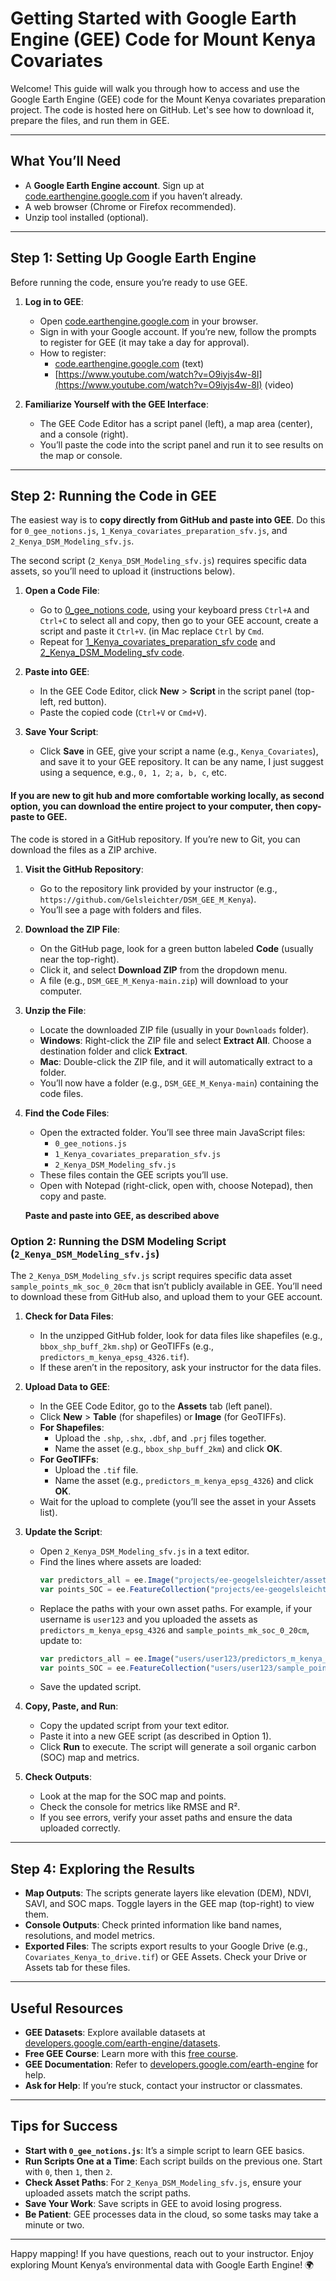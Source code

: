 # Getting Started with Google Earth Engine (GEE) Code for Mount Kenya Covariates

Welcome! This guide will walk you through how to access and use the Google Earth Engine (GEE) code for the Mount Kenya covariates preparation project. The code is hosted here on GitHub. Let's see how to download it, prepare the files, and run them in GEE. 

---

## What You’ll Need
- A **Google Earth Engine account**. Sign up at [code.earthengine.google.com](https://code.earthengine.google.com/) if you haven’t already.
- A web browser (Chrome or Firefox recommended).
- Unzip tool installed (optional).

---

## Step 1: Setting Up Google Earth Engine

Before running the code, ensure you’re ready to use GEE.

1. **Log in to GEE**:
   - Open [code.earthengine.google.com](https://code.earthengine.google.com/) in your browser.
   - Sign in with your Google account. If you’re new, follow the prompts to register for GEE (it may take a day for approval).
   - How to register:
     - [code.earthengine.google.com](https://courses.spatialthoughts.com/gee-sign-up.html) (text)
     - [https://www.youtube.com/watch?v=O9iyjs4w-8I](https://www.youtube.com/watch?v=O9iyjs4w-8I)  (video)

2. **Familiarize Yourself with the GEE Interface**:
   - The GEE Code Editor has a script panel (left), a map area (center), and a console (right).
   - You’ll paste the code into the script panel and run it to see results on the map or console.

---

## Step 2: Running the Code in GEE

The easiest way is to **copy directly from GitHub and paste into GEE**. Do this for `0_gee_notions.js`, `1_Kenya_covariates_preparation_sfv.js`, and `2_Kenya_DSM_Modeling_sfv.js`.

The second script (`2_Kenya_DSM_Modeling_sfv.js`) requires specific data assets, so you’ll need to upload it (instructions below).

1. **Open a Code File**:
   - Go to [0_gee_notions code](https://github.com/Gelsleichter/DSM_GEE_M_Kenya/blob/main/0_gee_notions.js), using your keyboard press `Ctrl+A` and `Ctrl+C` to select all and copy, then go to your GEE account, create a script and paste it `Ctrl+V`. (in Mac replace `Ctrl` by `Cmd`.
   - Repeat for [1_Kenya_covariates_preparation_sfv code](https://github.com/Gelsleichter/DSM_GEE_M_Kenya/blob/main/1_Kenya_covariates_preparation_sfv.js) and [2_Kenya_DSM_Modeling_sfv code](https://github.com/Gelsleichter/DSM_GEE_M_Kenya/blob/main/2_Kenya_DSM_Modeling_sfv.js).
   
2. **Paste into GEE**:
   - In the GEE Code Editor, click **New** > **Script** in the script panel (top-left, red button).
   - Paste the copied code (`Ctrl+V` or `Cmd+V`).

3. **Save Your Script**:
   - Click **Save** in GEE, give your script a name (e.g., `Kenya_Covariates`), and save it to your GEE repository. It can be any name, I just suggest using a sequence, e.g., `0, 1, 2`; `a, b, c`, etc.

#### If you are new to git hub and more comfortable working locally, as **second option**, you can **download the entire project to your computer, then copy-paste to GEE**. 

The code is stored in a GitHub repository. If you’re new to Git, you can download the files as a ZIP archive.

1. **Visit the GitHub Repository**:
   - Go to the repository link provided by your instructor (e.g., `https://github.com/Gelsleichter/DSM_GEE_M_Kenya`).
   - You’ll see a page with folders and files.

2. **Download the ZIP File**:
   - On the GitHub page, look for a green button labeled **Code** (usually near the top-right).
   - Click it, and select **Download ZIP** from the dropdown menu.
   - A file (e.g., `DSM_GEE_M_Kenya-main.zip`) will download to your computer.

3. **Unzip the File**:
   - Locate the downloaded ZIP file (usually in your `Downloads` folder).
   - **Windows**: Right-click the ZIP file and select **Extract All**. Choose a destination folder and click **Extract**.
   - **Mac**: Double-click the ZIP file, and it will automatically extract to a folder.
   - You’ll now have a folder (e.g., `DSM_GEE_M_Kenya-main`) containing the code files.

4. **Find the Code Files**:
   - Open the extracted folder. You’ll see three main JavaScript files:
     - `0_gee_notions.js`
     - `1_Kenya_covariates_preparation_sfv.js`
     - `2_Kenya_DSM_Modeling_sfv.js`
   - These files contain the GEE scripts you’ll use.
   - Open with Notepad (right-click, open with, choose Notepad), then copy and paste.
  
   **Paste and paste into GEE, as described above**
  
### Option 2: Running the DSM Modeling Script (`2_Kenya_DSM_Modeling_sfv.js`)

The `2_Kenya_DSM_Modeling_sfv.js` script requires specific data asset `sample_points_mk_soc_0_20cm` that isn’t publicly available in GEE. You’ll need to download these from GitHub also, and upload them to your GEE account.

1. **Check for Data Files**:
   - In the unzipped GitHub folder, look for data files like shapefiles (e.g., `bbox_shp_buff_2km.shp`) or GeoTIFFs (e.g., `predictors_m_kenya_epsg_4326.tif`).
   - If these aren’t in the repository, ask your instructor for the data files.

2. **Upload Data to GEE**:
   - In the GEE Code Editor, go to the **Assets** tab (left panel).
   - Click **New** > **Table** (for shapefiles) or **Image** (for GeoTIFFs).
   - **For Shapefiles**:
     - Upload the `.shp`, `.shx`, `.dbf`, and `.prj` files together.
     - Name the asset (e.g., `bbox_shp_buff_2km`) and click **OK**.
   - **For GeoTIFFs**:
     - Upload the `.tif` file.
     - Name the asset (e.g., `predictors_m_kenya_epsg_4326`) and click **OK**.
   - Wait for the upload to complete (you’ll see the asset in your Assets list).

3. **Update the Script**:
   - Open `2_Kenya_DSM_Modeling_sfv.js` in a text editor.
   - Find the lines where assets are loaded:
     ```javascript
     var predictors_all = ee.Image("projects/ee-geogelsleichter/assets/DSM_m_kenya_asset_folder/predictors_m_kenya_epsg_4326");
     var points_SOC = ee.FeatureCollection("projects/ee-geogelsleichter/assets/sample_points_mk_soc_0_20cm");
     ```
   - Replace the paths with your own asset paths. For example, if your username is `user123` and you uploaded the assets as `predictors_m_kenya_epsg_4326` and `sample_points_mk_soc_0_20cm`, update to:
     ```javascript
     var predictors_all = ee.Image("users/user123/predictors_m_kenya_epsg_4326");
     var points_SOC = ee.FeatureCollection("users/user123/sample_points_mk_soc_0_20cm");
     ```
   - Save the updated script.

4. **Copy, Paste, and Run**:
   - Copy the updated script from your text editor.
   - Paste it into a new GEE script (as described in Option 1).
   - Click **Run** to execute. The script will generate a soil organic carbon (SOC) map and metrics.

5. **Check Outputs**:
   - Look at the map for the SOC map and points.
   - Check the console for metrics like RMSE and R².
   - If you see errors, verify your asset paths and ensure the data uploaded correctly.

---


## Step 4: Exploring the Results

- **Map Outputs**: The scripts generate layers like elevation (DEM), NDVI, SAVI, and SOC maps. Toggle layers in the GEE map (top-right) to view them.
- **Console Outputs**: Check printed information like band names, resolutions, and model metrics.
- **Exported Files**: The scripts export results to your Google Drive (e.g., `Covariates_Kenya_to_drive.tif`) or GEE Assets. Check your Drive or Assets tab for these files.

---

## Useful Resources

- **GEE Datasets**: Explore available datasets at [developers.google.com/earth-engine/datasets](https://developers.google.com/earth-engine/datasets).
- **Free GEE Course**: Learn more with this [free course](https://courses.spatialthoughts.com/end-to-end-gee.html).
- **GEE Documentation**: Refer to [developers.google.com/earth-engine](https://developers.google.com/earth-engine) for help.
- **Ask for Help**: If you’re stuck, contact your instructor or classmates.

---

## Tips for Success

- **Start with `0_gee_notions.js`**: It’s a simple script to learn GEE basics.
- **Run Scripts One at a Time**: Each script builds on the previous one. Start with `0`, then `1`, then `2`.
- **Check Asset Paths**: For `2_Kenya_DSM_Modeling_sfv.js`, ensure your uploaded assets match the script paths.
- **Save Your Work**: Save scripts in GEE to avoid losing progress.
- **Be Patient**: GEE processes data in the cloud, so some tasks may take a minute or two.

---

Happy mapping! If you have questions, reach out to your instructor. Enjoy exploring Mount Kenya’s environmental data with Google Earth Engine! 🌍
